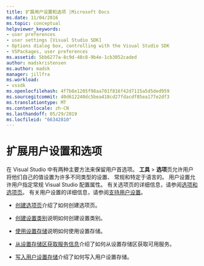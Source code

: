 ```yaml
---
title: 扩展用户设置和选项 |Microsoft Docs
ms.date: 11/04/2016
ms.topic: conceptual
helpviewer_keywords:
- user preferences
- user settings [Visual Studio SDK]
- Options dialog box, controlling with the Visual Studio SDK
- VSPackages, user preferences
ms.assetid: 5bb6277a-8c9d-48c8-9b4e-1cb3052caded
author: madskristensen
ms.author: madsk
manager: jillfra
ms.workload:
- vssdk
ms.openlocfilehash: 4f7b8e1205f98aa701f816f42d7115a5d5ded959
ms.sourcegitcommit: 40d612240dc5bea418cd27fdacdf85ea177e2df3
ms.translationtype: MT
ms.contentlocale: zh-CN
ms.lasthandoff: 05/29/2019
ms.locfileid: "66342810"
---
```

# <a name="extend-user-settings-and-options"></a>扩展用户设置和选项
在 Visual Studio 中有两种主要方法来保留用户首选项。 **工具** > **选项**页允许用户将他们自己的值设置为许多不同类型的设置、 常规和特定于语言的。 用户设置允许用户指定常规 Visual Studio 配置属性。 有关选项页的详细信息，请参阅[选项和选项页](../extensibility/internals/options-and-options-pages.md)。 有关用户设置的详细信息，请参阅[支持用户设置](../extensibility/internals/support-for-user-settings.md)。

- [创建选项页](../extensibility/creating-an-options-page.md)介绍了如何创建选项页。

- [创建设置类别](../extensibility/creating-a-settings-category.md)说明如何创建设置类别。

- [使用设置存储](../extensibility/using-the-settings-store.md)说明如何使用设置存储。

- [从设置存储区获取服务信息](../extensibility/getting-service-information-from-the-settings-store.md)介绍了如何从设置存储区获取可用服务。

- [写入用户设置存储](../extensibility/writing-to-the-user-settings-store.md)介绍了如何写入用户设置存储。